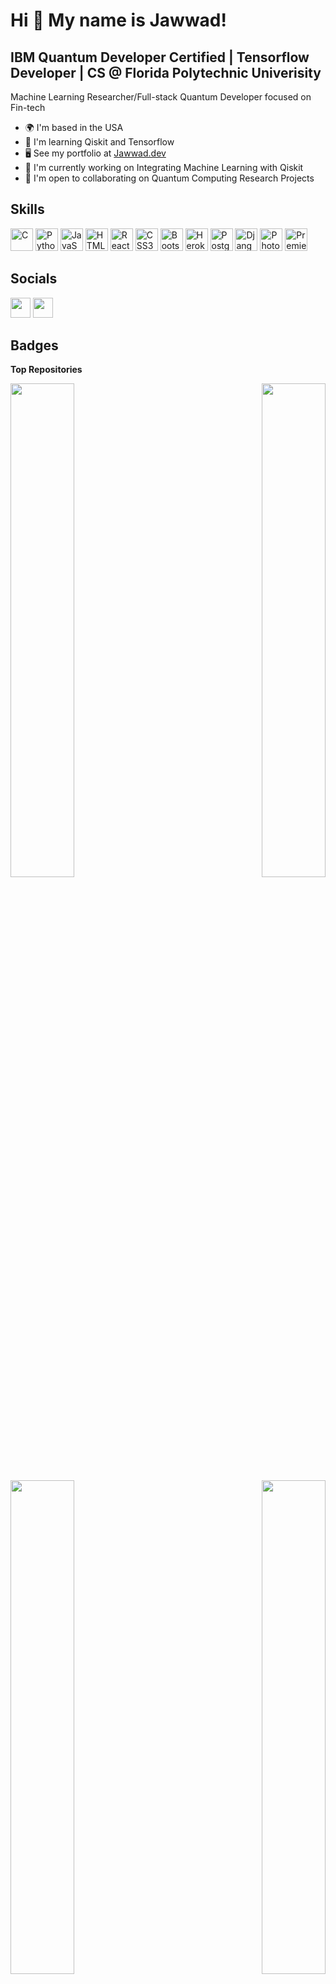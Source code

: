Hi 👋 My name is Jawwad!
========================

IBM Quantum Developer Certified | Tensorflow Developer | CS @ Florida Polytechnic Univerisity
---------------------------------------------------------------------------------------------

Machine Learning Researcher/Full-stack Quantum Developer focused on Fin-tech

*   🌍  I'm based in the USA
*   🧠  I'm learning Qiskit and Tensorflow
*   🖥️  See my portfolio at [Jawwad.dev](http://jawwad.dev)
*   🚀  I'm currently working on Integrating Machine Learning with Qiskit
*   🤝  I'm open to collaborating on Quantum Computing Research Projects

## Skills
<p align="left">
                                <a href="https://docs.microsoft.com/en-us/cpp/?view=msvc-170" target="_blank" rel="noreferrer"><img src="https://raw.githubusercontent.com/danielcranney/readme-generator/main/public/icons/skills/c-colored.svg" width="36" height="36" alt="C" /></a>
                                <a href="https://www.python.org/" target="_blank" rel="noreferrer"><img src="https://raw.githubusercontent.com/danielcranney/readme-generator/main/public/icons/skills/python-colored.svg" width="36" height="36" alt="Python" /></a>
                                <a href="https://developer.mozilla.org/en-US/docs/Web/JavaScript" target="_blank" rel="noreferrer"><img src="https://raw.githubusercontent.com/danielcranney/readme-generator/main/public/icons/skills/javascript-colored.svg" width="36" height="36" alt="JavaScript" /></a>
                                <a href="https://developer.mozilla.org/en-US/docs/Glossary/HTML5" target="_blank" rel="noreferrer"><img src="https://raw.githubusercontent.com/danielcranney/readme-generator/main/public/icons/skills/html5-colored.svg" width="36" height="36" alt="HTML5" /></a>
                                <a href="https://reactjs.org/" target="_blank" rel="noreferrer"><img src="https://raw.githubusercontent.com/danielcranney/readme-generator/main/public/icons/skills/react-colored.svg" width="36" height="36" alt="React" /></a>
                                <a href="https://www.w3.org/TR/CSS/#css" target="_blank" rel="noreferrer"><img src="https://raw.githubusercontent.com/danielcranney/readme-generator/main/public/icons/skills/css3-colored.svg" width="36" height="36" alt="CSS3" /></a>
                                <a href="https://getbootstrap.com/" target="_blank" rel="noreferrer"><img src="https://raw.githubusercontent.com/danielcranney/readme-generator/main/public/icons/skills/bootstrap-colored.svg" width="36" height="36" alt="Bootstrap" /></a>
                                <a href="https://www.heroku.com/" target="_blank" rel="noreferrer"><img src="https://raw.githubusercontent.com/danielcranney/readme-generator/main/public/icons/skills/heroku-colored.svg" width="36" height="36" alt="Heroku" /></a>
                                <a href="https://www.postgresql.org/" target="_blank" rel="noreferrer"><img src="https://raw.githubusercontent.com/danielcranney/readme-generator/main/public/icons/skills/postgresql-colored.svg" width="36" height="36" alt="PostgreSQL" /></a>
                                <a href="https://www.djangoproject.com/" target="_blank" rel="noreferrer"><img src="https://raw.githubusercontent.com/danielcranney/readme-generator/main/public/icons/skills/django-colored.svg" width="36" height="36" alt="Django" /></a>
                                <a href="https://www.adobe.com/uk/products/photoshop.html" target="_blank" rel="noreferrer"><img src="https://raw.githubusercontent.com/danielcranney/readme-generator/main/public/icons/skills/photoshop-colored.svg" width="36" height="36" alt="Photoshop" /></a>
                                <a href="https://www.adobe.com/uk/products/premiere.html" target="_blank" rel="noreferrer"><img src="https://raw.githubusercontent.com/danielcranney/readme-generator/main/public/icons/skills/premierepro-colored.svg" width="36" height="36" alt="Premiere Pro" /></a>
                    </p>
                    

## Socials
                  
 <p align="left"> <a href="https://www.github.com/j2304789" target="_blank" rel="noreferrer"><img src="https://raw.githubusercontent.com/danielcranney/readme-generator/main/public/icons/socials/github.svg" width="32" height="32" /></a> <a href="https://www.linkedin.com/in/jawwad-javeed" target="_blank" rel="noreferrer"><img src="https://raw.githubusercontent.com/danielcranney/readme-generator/main/public/icons/socials/linkedin.svg" width="32" height="32" /></a></p>

## Badges

<b>Top Repositories</b>

<div width="100%" align="center"><a href="https://github.com/j2304789/Quantum-Random-Distribution-Pixel-Generator" align="left"><img align="left" width="45%" src="https://github-readme-stats.vercel.app/api/pin/?username=j2304789&repo=Quantum-Random-Distribution-Pixel-Generator&title_color=0891b2&text_color=ffffff&icon_color=84cc16&bg_color=000000&hide_border=true&locale=en" /></a><a href="https://github.com/j2304789/Quantum-Random-Pixel-Generator" align="right"><img align="right" width="45%" src="https://github-readme-stats.vercel.app/api/pin/?username=j2304789&repo=Quantum-Random-Pixel-Generator&title_color=0891b2&text_color=ffffff&icon_color=84cc16&bg_color=000000&hide_border=true&locale=en" /></a></div><br /><br /><br /><br /><br /><br /><br />

<br /><br /><br /><br /><br />

<div width="100%" align="center"><a href="https://github.com/j2304789/Quantum-Random-Number-Generator" align="left"><img align="left" width="45%" src="https://github-readme-stats.vercel.app/api/pin/?username=j2304789&repo=Quantum-Random-Number-Generator&title_color=0891b2&text_color=ffffff&icon_color=84cc16&bg_color=000000&hide_border=true&locale=en" /></a><a href="https://github.com/j2304789/Quantum-Superposition-Distribution-Generator" align="right"><img align="right" width="45%" src="https://github-readme-stats.vercel.app/api/pin/?username=j2304789&repo=Quantum-Superposition-Distribution-Generator&title_color=0891b2&text_color=ffffff&icon_color=84cc16&bg_color=000000&hide_border=true&locale=en" /></a></div>
